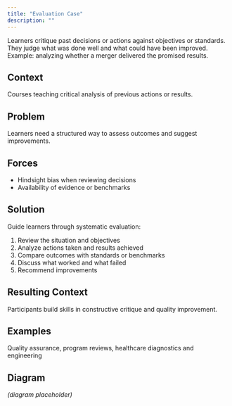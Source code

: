 ```yaml
---
title: "Evaluation Case"
description: ""
---
```


Learners critique past decisions or actions against objectives or standards. They judge what was done well and what could have been improved. Example: analyzing whether a merger delivered the promised results.

## Context
Courses teaching critical analysis of previous actions or results.

## Problem
Learners need a structured way to assess outcomes and suggest improvements.

## Forces
- Hindsight bias when reviewing decisions
- Availability of evidence or benchmarks

## Solution
Guide learners through systematic evaluation:
1. Review the situation and objectives
2. Analyze actions taken and results achieved
3. Compare outcomes with standards or benchmarks
4. Discuss what worked and what failed
5. Recommend improvements

## Resulting Context
Participants build skills in constructive critique and quality improvement.

## Examples
Quality assurance, program reviews, healthcare diagnostics and engineering

## Diagram
*(diagram placeholder)*
